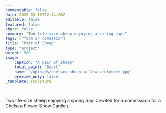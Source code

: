 ```yaml
---
commentable: false
date: 2020-03-10T12:44:26Z
editable: false
featured: false
share: false
summary: "Two life-size sheep enjoying a spring day."
tags: ["farm or domestic"]
title: "Pair of Sheep"
type: "project"
weight: 500
image: 
    caption: "A pair of sheep"
    focal_point: "Smart"
    name: "/uploads/chelsea-sheep-willow-sculpture.jpg"
    preview_only: false
_template: sculpture

---
```

Two life-size sheep enjoying a spring day. Created for a commission for a Chelsea Flower Show Garden.
